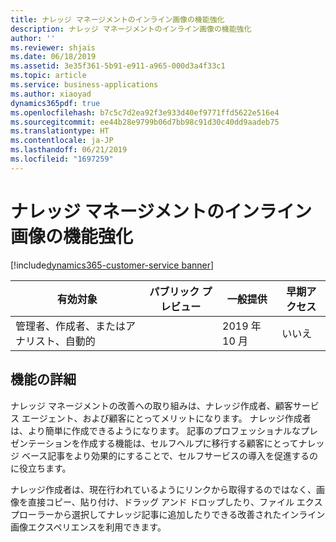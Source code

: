 ```yaml
---
title: ナレッジ マネージメントのインライン画像の機能強化
description: ナレッジ マネージメントのインライン画像の機能強化
author: ''
ms.reviewer: shjais
ms.date: 06/18/2019
ms.assetid: 3e35f361-5b91-e911-a965-000d3a4f33c1
ms.topic: article
ms.service: business-applications
ms.author: xiaoyad
dynamics365pdf: true
ms.openlocfilehash: b7c5c7d2ea92f3e933d40ef9771ffd5622e516e4
ms.sourcegitcommit: ee44b28e9799b06d7bb98c91d30c40dd9aadeb75
ms.translationtype: HT
ms.contentlocale: ja-JP
ms.lasthandoff: 06/21/2019
ms.locfileid: "1697259"
---
```

# <a name="knowledge-management-inline-image-enhancement"></a>ナレッジ マネージメントのインライン画像の機能強化
[!include[dynamics365-customer-service banner](../includes/dynamics365-customer-service.md)]

| 有効対象    |  パブリック プレビュー | 一般提供 | 早期アクセス |
| ---------- | ---------- |---------- |---------- |
|管理者、作成者、またはアナリスト、自動的|| 2019 年 10 月|いいえ |




## <a name="feature-details"></a>機能の詳細
<!--feature detail start -->
ナレッジ マネージメントの改善への取り組みは、ナレッジ作成者、顧客サービス エージェント、および顧客にとってメリットになります。 ナレッジ作成者は、より簡単に作成できるようになります。 記事のプロフェッショナルなプレゼンテーションを作成する機能は、セルフヘルプに移行する顧客にとってナレッジ ベース記事をより効果的にすることで、セルフサービスの導入を促進するのに役立ちます。 

ナレッジ作成者は、現在行われているようにリンクから取得するのではなく、画像を直接コピー、貼り付け、ドラッグ アンド ドロップしたり、ファイル エクスプローラーから選択してナレッジ記事に追加したりできる改善されたインライン画像エクスペリエンスを利用できます。  
<!--feature detail end -->










